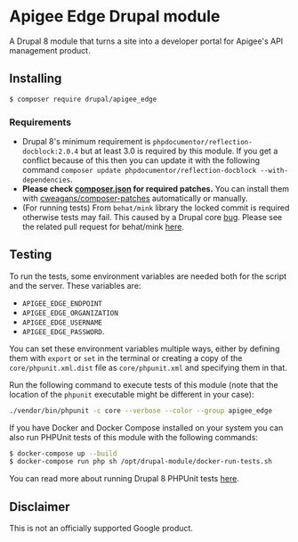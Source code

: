 # Apigee Edge Drupal module

A Drupal 8 module that turns a site into a developer portal for Apigee's API
management product.

## Installing

```sh
$ composer require drupal/apigee_edge
```

### Requirements

* Drupal 8's minimum requirement is `phpdocumentor/reflection-docblock:2.0.4` but
at least 3.0 is required by this module. If you get a conflict because of this
then you can update it with the following command 
`composer update phpdocumentor/reflection-docblock --with-dependencies`.
* **Please check [composer.json](composer.json) for required patches.** You can 
install them with [cweagans/composer-patches](https://packagist.org/packages/cweagans/composer-patches)
automatically or manually.
* (For running tests) From `behat/mink` library the locked commit is required
otherwise tests may fail. This caused by a Drupal core [bug](https://www.drupal.org/project/drupal/issues/2956279).
Please see the related pull request for behat/mink [here](https://github.com/minkphp/Mink/pull/760). 

## Testing

To run the tests, some environment variables are needed both for the script and
the server. These variables are:
* `APIGEE_EDGE_ENDPOINT`
* `APIGEE_EDGE_ORGANIZATION`
* `APIGEE_EDGE_USERNAME`
* `APIGEE_EDGE_PASSWORD`.

You can set these environment variables multiple ways, either by defining them
with `export` or `set` in the terminal or creating a copy of the `core/phpunit.xml.dist`
file as `core/phpunit.xml` and specifying them in that.

Run the following command to execute tests of this module (note that the
location of the `phpunit` executable might be different in your case):

```sh
./vendor/bin/phpunit -c core --verbose --color --group apigee_edge
```

If you have Docker and Docker Compose installed on your system you can also run
PHPUnit tests of this module with the following commands:

```sh
$ docker-compose up --build
$ docker-compose run php sh /opt/drupal-module/docker-run-tests.sh
```

You can read more about running Drupal 8 PHPUnit tests [here](https://www.drupal.org/docs/8/phpunit/running-phpunit-tests).

## Disclaimer

This is not an officially supported Google product.
